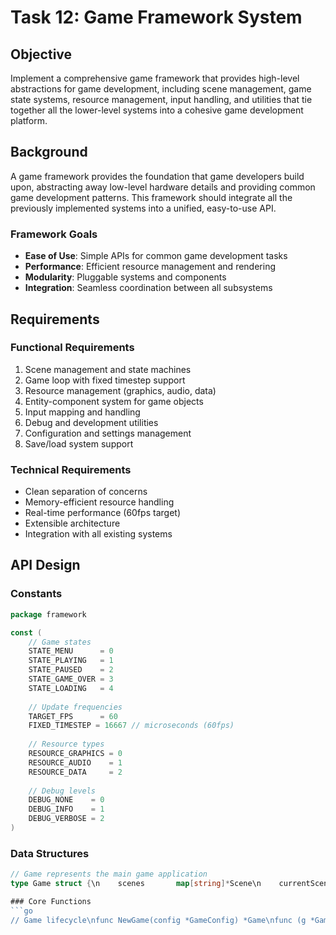 # Task 12: Game Framework System

## Objective
Implement a comprehensive game framework that provides high-level abstractions for game development, including scene management, game state systems, resource management, input handling, and utilities that tie together all the lower-level systems into a cohesive game development platform.

## Background
A game framework provides the foundation that game developers build upon, abstracting away low-level hardware details and providing common game development patterns. This framework should integrate all the previously implemented systems into a unified, easy-to-use API.

### Framework Goals
- **Ease of Use**: Simple APIs for common game development tasks
- **Performance**: Efficient resource management and rendering
- **Modularity**: Pluggable systems and components
- **Integration**: Seamless coordination between all subsystems

## Requirements

### Functional Requirements
1. Scene management and state machines
2. Game loop with fixed timestep support
3. Resource management (graphics, audio, data)
4. Entity-component system for game objects
5. Input mapping and handling
6. Debug and development utilities
7. Configuration and settings management
8. Save/load system support

### Technical Requirements
- Clean separation of concerns
- Memory-efficient resource handling
- Real-time performance (60fps target)
- Extensible architecture
- Integration with all existing systems

## API Design

### Constants
```go
package framework

const (
    // Game states
    STATE_MENU      = 0
    STATE_PLAYING   = 1
    STATE_PAUSED    = 2
    STATE_GAME_OVER = 3
    STATE_LOADING   = 4
    
    // Update frequencies
    TARGET_FPS      = 60
    FIXED_TIMESTEP = 16667 // microseconds (60fps)
    
    // Resource types
    RESOURCE_GRAPHICS = 0
    RESOURCE_AUDIO    = 1
    RESOURCE_DATA     = 2
    
    // Debug levels
    DEBUG_NONE    = 0
    DEBUG_INFO    = 1
    DEBUG_VERBOSE = 2
)
```

### Data Structures
```go
// Game represents the main game application
type Game struct {\n    scenes       map[string]*Scene\n    currentScene string\n    nextScene    string\n    gameState    int\n    \n    // Core systems\n    spriteManager    *sprites.SpriteManager\n    bgManager        *backgrounds.BackgroundManager\n    soundManager     *sound.SoundManager\n    effectManager    *effects.EffectManager\n    inputManager     *InputManager\n    resourceManager  *ResourceManager\n    \n    // Game loop\n    gameTimer        *timers.GameTimer\n    fixedTimestep    bool\n    accumulator      float32\n    \n    // Configuration\n    config           *GameConfig\n    debugLevel       int\n    \n    running          bool\n}\n\n// Scene represents a game scene (menu, gameplay, etc.)\ntype Scene struct {\n    name         string\n    entities     []*Entity\n    systems      []System\n    initialized  bool\n    \n    // Scene lifecycle\n    onEnter      func()\n    onExit       func()\n    onUpdate     func(deltaTime float32)\n    onRender     func()\n}\n\n// Entity represents a game object\ntype Entity struct {\n    id          uint32\n    components  map[string]Component\n    active      bool\n    scene       *Scene\n}\n\n// Component interface for entity components\ntype Component interface {\n    Update(deltaTime float32)\n    GetType() string\n}\n\n// System interface for game systems\ntype System interface {\n    Initialize()\n    Update(deltaTime float32)\n    Shutdown()\n}\n\n// InputManager handles input mapping and events\ntype InputManager struct {\n    bindings     map[string]int  // Action name to key mapping\n    states       map[string]bool // Current action states\n    callbacks    map[string]func() // Action callbacks\n}\n\n// ResourceManager handles asset loading and caching\ntype ResourceManager struct {\n    cache        map[string]interface{}\n    loaders      map[string]ResourceLoader\n    memoryUsage  uint64\n    maxMemory    uint64\n}\n\n// GameConfig holds game configuration\ntype GameConfig struct {\n    Title        string\n    Width        int\n    Height       int\n    VideoMode    int\n    AudioEnabled bool\n    DebugMode    bool\n    Settings     map[string]interface{}\n}\n```

### Core Functions
```go
// Game lifecycle\nfunc NewGame(config *GameConfig) *Game\nfunc (g *Game) Initialize() error\nfunc (g *Game) Run()\nfunc (g *Game) Shutdown()\nfunc (g *Game) SetState(state int)\nfunc (g *Game) GetState() int\n\n// Scene management\nfunc (g *Game) AddScene(name string, scene *Scene)\nfunc (g *Game) SetScene(name string)\nfunc (g *Game) GetCurrentScene() *Scene\nfunc (g *Game) CreateScene(name string) *Scene\n\n// Entity management\nfunc (s *Scene) CreateEntity() *Entity\nfunc (s *Scene) DestroyEntity(entity *Entity)\nfunc (s *Scene) FindEntity(id uint32) *Entity\nfunc (s *Scene) FindEntitiesWith(componentType string) []*Entity\n\n// Component system\nfunc (e *Entity) AddComponent(component Component)\nfunc (e *Entity) GetComponent(componentType string) Component\nfunc (e *Entity) RemoveComponent(componentType string)\nfunc (e *Entity) HasComponent(componentType string) bool\n\n// Input management\nfunc (im *InputManager) BindAction(action string, key int)\nfunc (im *InputManager) SetCallback(action string, callback func())\nfunc (im *InputManager) IsActionPressed(action string) bool\nfunc (im *InputManager) IsActionJustPressed(action string) bool\nfunc (im *InputManager) Update()\n\n// Resource management\nfunc (rm *ResourceManager) LoadResource(name, filename string, resourceType int) error\nfunc (rm *ResourceManager) GetResource(name string) interface{}\nfunc (rm *ResourceManager) UnloadResource(name string)\nfunc (rm *ResourceManager) PreloadResources(resourceList []string) error\nfunc (rm *ResourceManager) GetMemoryUsage() uint64\n\n// Utility functions\nfunc (g *Game) GetDeltaTime() float32\nfunc (g *Game) GetTotalTime() float32\nfunc (g *Game) SetFixedTimestep(enable bool)\nfunc (g *Game) ShowDebugInfo(enable bool)\nfunc (g *Game) SaveGameState(filename string) error\nfunc (g *Game) LoadGameState(filename string) error\n```\n\n## Common Components\n\n```go\n// TransformComponent handles position, rotation, scale\ntype TransformComponent struct {\n    X, Y     float32\n    ScaleX   float32\n    ScaleY   float32\n    Rotation float32\n}\n\n// SpriteComponent handles sprite rendering\ntype SpriteComponent struct {\n    Sprite   *sprites.Sprite\n    Visible  bool\n    Layer    int\n}\n\n// PhysicsComponent handles basic physics\ntype PhysicsComponent struct {\n    VelocityX, VelocityY float32\n    AccelX, AccelY       float32\n    MaxSpeed             float32\n    Friction             float32\n}\n\n// CollisionComponent handles collision detection\ntype CollisionComponent struct {\n    Width, Height float32\n    Solid         bool\n    OnCollision   func(other *Entity)\n}\n\n// AudioComponent handles sound effects\ntype AudioComponent struct {\n    SoundName string\n    Volume    int\n    Looping   bool\n}\n```\n\n## Implementation Details\n\n### Step 1: Core Game Framework\nCreate `lib/framework/game.go`:\n- Main game class and lifecycle\n- Game loop with fixed timestep\n- State management\n\n### Step 2: Scene System\nCreate `lib/framework/scene.go`:\n- Scene management and transitions\n- Scene lifecycle callbacks\n- Scene-specific resource management\n\n### Step 3: Entity-Component System\nCreate `lib/framework/entity.go` and `lib/framework/component.go`:\n- Entity creation and management\n- Component attachment system\n- Component update coordination\n\n### Step 4: Input Management\nCreate `lib/framework/input.go`:\n- Action-based input mapping\n- Input event handling\n- Callback system\n\n### Step 5: Resource Management\nCreate `lib/framework/resources.go`:\n- Asset loading and caching\n- Memory management\n- Resource dependency tracking\n\n### Step 6: Common Components\nCreate `lib/framework/components/`:\n- Standard game components\n- Physics integration\n- Rendering integration\n\n## Testing Strategy\n\n### Unit Tests\n```go\nfunc TestGameInitialization(t *testing.T) {\n    config := &GameConfig{\n        Title:     \"Test Game\",\n        VideoMode: memory.MODE_3,\n        Width:     240,\n        Height:    160,\n    }\n    \n    game := NewGame(config)\n    err := game.Initialize()\n    assert.NoError(t, err)\n    assert.NotNil(t, game.spriteManager)\n    assert.NotNil(t, game.bgManager)\n}\n\nfunc TestSceneManagement(t *testing.T) {\n    game := NewGame(&GameConfig{})\n    \n    // Create and add scene\n    scene := game.CreateScene(\"test\")\n    game.AddScene(\"test\", scene)\n    \n    // Switch to scene\n    game.SetScene(\"test\")\n    assert.Equal(t, \"test\", game.currentScene)\n}\n\nfunc TestEntityComponentSystem(t *testing.T) {\n    game := NewGame(&GameConfig{})\n    scene := game.CreateScene(\"test\")\n    \n    // Create entity\n    entity := scene.CreateEntity()\n    assert.NotNil(t, entity)\n    \n    // Add component\n    transform := &TransformComponent{X: 100, Y: 50}\n    entity.AddComponent(transform)\n    \n    // Retrieve component\n    retrieved := entity.GetComponent(\"Transform\")\n    assert.NotNil(t, retrieved)\n    assert.Equal(t, transform, retrieved)\n}\n```\n\n## Example Program\n```go\npackage main\n\nimport (\n    \"github.com/matheusmortatti/gba-go/lib/framework\"\n    \"github.com/matheusmortatti/gba-go/lib/memory\"\n)\n\nfunc main() {\n    // Configure game\n    config := &framework.GameConfig{\n        Title:        \"My GBA Game\",\n        VideoMode:    memory.MODE_0,\n        Width:        240,\n        Height:       160,\n        AudioEnabled: true,\n        DebugMode:    true,\n    }\n    \n    // Create and initialize game\n    game := framework.NewGame(config)\n    err := game.Initialize()\n    if err != nil {\n        panic(err)\n    }\n    \n    // Set up scenes\n    setupScenes(game)\n    \n    // Set up input\n    setupInput(game)\n    \n    // Start with menu scene\n    game.SetScene(\"menu\")\n    \n    // Run game\n    game.Run()\n}\n\nfunc setupScenes(game *framework.Game) {\n    // Menu scene\n    menuScene := createMenuScene(game)\n    game.AddScene(\"menu\", menuScene)\n    \n    // Gameplay scene\n    gameplayScene := createGameplayScene(game)\n    game.AddScene(\"gameplay\", gameplayScene)\n    \n    // Game over scene\n    gameOverScene := createGameOverScene(game)\n    game.AddScene(\"gameover\", gameOverScene)\n}\n\nfunc createMenuScene(game *framework.Game) *framework.Scene {\n    scene := framework.NewScene(\"menu\")\n    \n    scene.SetOnEnter(func() {\n        // Load menu resources\n        game.GetResourceManager().LoadResource(\"menu_bg\", \"menu_background.gba\", framework.RESOURCE_GRAPHICS)\n        game.GetResourceManager().LoadResource(\"menu_music\", \"menu.gba\", framework.RESOURCE_AUDIO)\n        \n        // Set up menu background\n        setupMenuBackground(game)\n        \n        // Play menu music\n        game.GetSoundManager().LoadMusic(getMenuMusicData(), 22050, 0, -1)\n        game.GetSoundManager().PlayMusic(sound.VOLUME_LOW)\n    })\n    \n    scene.SetOnUpdate(func(deltaTime float32) {\n        // Handle menu input\n        if game.GetInputManager().IsActionJustPressed(\"select\") {\n            game.SetScene(\"gameplay\")\n        }\n        \n        if game.GetInputManager().IsActionJustPressed(\"exit\") {\n            game.Shutdown()\n        }\n    })\n    \n    scene.SetOnExit(func() {\n        // Clean up menu resources\n        game.GetSoundManager().StopMusic()\n    })\n    \n    return scene\n}\n\nfunc createGameplayScene(game *framework.Game) *framework.Scene {\n    scene := framework.NewScene(\"gameplay\")\n    \n    scene.SetOnEnter(func() {\n        // Load gameplay resources\n        loadGameplayResources(game)\n        \n        // Create player entity\n        createPlayerEntity(scene, game)\n        \n        // Create enemies\n        createEnemies(scene, game)\n        \n        // Set up HUD\n        setupHUD(game)\n    })\n    \n    scene.SetOnUpdate(func(deltaTime float32) {\n        // Update all entities\n        updateGameplayEntities(scene, deltaTime)\n        \n        // Check game over conditions\n        if checkGameOver(scene) {\n            game.SetScene(\"gameover\")\n        }\n        \n        // Handle pause\n        if game.GetInputManager().IsActionJustPressed(\"pause\") {\n            game.SetState(framework.STATE_PAUSED)\n        }\n    })\n    \n    return scene\n}\n\nfunc createPlayerEntity(scene *framework.Scene, game *framework.Game) {\n    player := scene.CreateEntity()\n    \n    // Add transform component\n    transform := &framework.TransformComponent{\n        X: 120, Y: 80,\n        ScaleX: 1.0, ScaleY: 1.0,\n    }\n    player.AddComponent(transform)\n    \n    // Add sprite component\n    sprite := game.GetSpriteManager().CreateSprite(120, 80, 0, sprites.SIZE_16x16)\n    spriteComp := &framework.SpriteComponent{\n        Sprite:  sprite,\n        Visible: true,\n        Layer:   1,\n    }\n    player.AddComponent(spriteComp)\n    \n    // Add physics component\n    physics := &framework.PhysicsComponent{\n        MaxSpeed: 100.0,\n        Friction: 0.8,\n    }\n    player.AddComponent(physics)\n    \n    // Add collision component\n    collision := &framework.CollisionComponent{\n        Width:  16,\n        Height: 16,\n        Solid:  true,\n    }\n    player.AddComponent(collision)\n    \n    // Add player controller component\n    controller := &PlayerControllerComponent{\n        speed: 80.0,\n    }\n    player.AddComponent(controller)\n}\n\nfunc createEnemies(scene *framework.Scene, game *framework.Game) {\n    for i := 0; i < 5; i++ {\n        enemy := scene.CreateEntity()\n        \n        x := float32(50 + i*30)\n        y := float32(50)\n        \n        // Transform\n        transform := &framework.TransformComponent{X: x, Y: y}\n        enemy.AddComponent(transform)\n        \n        // Sprite\n        sprite := game.GetSpriteManager().CreateSprite(int(x), int(y), 1, sprites.SIZE_16x16)\n        spriteComp := &framework.SpriteComponent{Sprite: sprite, Visible: true}\n        enemy.AddComponent(spriteComp)\n        \n        // AI component\n        ai := &EnemyAIComponent{\n            moveSpeed: 30.0,\n            direction: 1,\n        }\n        enemy.AddComponent(ai)\n    }\n}\n\nfunc setupInput(game *framework.Game) {\n    inputManager := game.GetInputManager()\n    \n    // Bind actions to keys\n    inputManager.BindAction(\"move_left\", input.KeyLeft)\n    inputManager.BindAction(\"move_right\", input.KeyRight)\n    inputManager.BindAction(\"move_up\", input.KeyUp)\n    inputManager.BindAction(\"move_down\", input.KeyDown)\n    inputManager.BindAction(\"select\", input.KeyA)\n    inputManager.BindAction(\"back\", input.KeyB)\n    inputManager.BindAction(\"pause\", input.KeyStart)\n    inputManager.BindAction(\"exit\", input.KeySelect)\n}\n\n// Custom components\ntype PlayerControllerComponent struct {\n    speed float32\n}\n\nfunc (pc *PlayerControllerComponent) Update(deltaTime float32) {\n    // Handle player input and movement\n}\n\nfunc (pc *PlayerControllerComponent) GetType() string {\n    return \"PlayerController\"\n}\n\ntype EnemyAIComponent struct {\n    moveSpeed float32\n    direction int\n}\n\nfunc (ai *EnemyAIComponent) Update(deltaTime float32) {\n    // Simple AI behavior\n}\n\nfunc (ai *EnemyAIComponent) GetType() string {\n    return \"EnemyAI\"\n}\n```\n\n## File Structure\n```\nlib/framework/\n├── game.go           // Core game framework\n├── scene.go          // Scene management\n├── entity.go         // Entity system\n├── component.go      // Component interface\n├── input.go          // Input management\n├── resources.go      // Resource management\n└── components/\n    ├── transform.go   // Transform component\n    ├── sprite.go      // Sprite component\n    ├── physics.go     // Physics component\n    ├── collision.go   // Collision component\n    └── audio.go       // Audio component\n```\n\n## Integration Points\n- Coordinate all systems from Tasks 01-11\n- Provide unified APIs for game development\n- Handle system interdependencies\n- Manage resource allocation across systems\n\n## Resources\n- [Game Programming Patterns](https://gameprogrammingpatterns.com/)\n- [Entity Component System Design](https://www.gamedev.net/tutorials/programming/general-and-gameplay-programming/understanding-component-entity-systems-r3013/)\n- [Game Engine Architecture](https://www.gameenginebook.com/)\n\n## Success Criteria\n- Complete game can be built using only framework APIs\n- Performance maintains 60fps with complex scenes\n- Memory management prevents leaks\n- Framework is intuitive and well-documented\n- Example game demonstrates all framework features\n- Clean separation between framework and game logic\n- Extensible architecture supports custom components\n- Comprehensive test coverage (>90%)